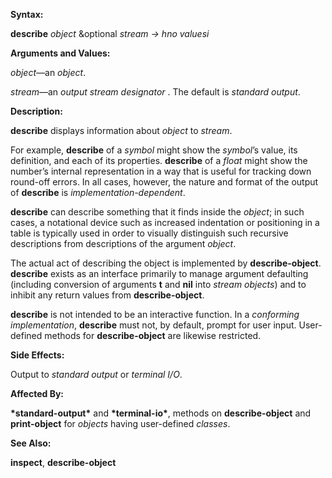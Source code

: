  

**Syntax:** 

**describe** *object* &optional *stream → hno valuesi* 

**Arguments and Values:** 

*object*—an *object*. 

*stream*—an *output stream designator* . The default is *standard output*. 

**Description:** 

**describe** displays information about *object* to *stream*. 

For example, **describe** of a *symbol* might show the *symbol*’s value, its definition, and each of its properties. **describe** of a *float* might show the number’s internal representation in a way that is useful for tracking down round-off errors. In all cases, however, the nature and format of the output of **describe** is *implementation-dependent*. 

**describe** can describe something that it finds inside the *object*; in such cases, a notational device such as increased indentation or positioning in a table is typically used in order to visually distinguish such recursive descriptions from descriptions of the argument *object*. 



 

 

The actual act of describing the object is implemented by **describe-object**. **describe** exists as an interface primarily to manage argument defaulting (including conversion of arguments **t** and **nil** into *stream objects*) and to inhibit any return values from **describe-object**. 

**describe** is not intended to be an interactive function. In a *conforming implementation*, **describe** must not, by default, prompt for user input. User-defined methods for **describe-object** are likewise restricted. 

**Side Effects:** 

Output to *standard output* or *terminal I/O*. 

**Affected By:** 

**\*standard-output\*** and **\*terminal-io\***, methods on **describe-object** and **print-object** for *objects* having user-defined *classes*. 

**See Also:** 

**inspect**, **describe-object** 

